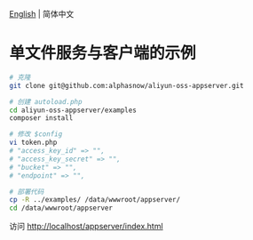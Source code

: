 [English](README.md) | 简体中文

# 单文件服务与客户端的示例

```bash
# 克隆
git clone git@github.com:alphasnow/aliyun-oss-appserver.git

# 创建 autoload.php
cd aliyun-oss-appserver/examples
composer install

# 修改 $config
vi token.php
# "access_key_id" => "",
# "access_key_secret" => "",
# "bucket" => "",
# "endpoint" => "",

# 部署代码
cp -R ../examples/ /data/wwwroot/appserver/
cd /data/wwwroot/appserver
```

访问 [http://localhost/appserver/index.html](http://localhost/appserver/index.html)